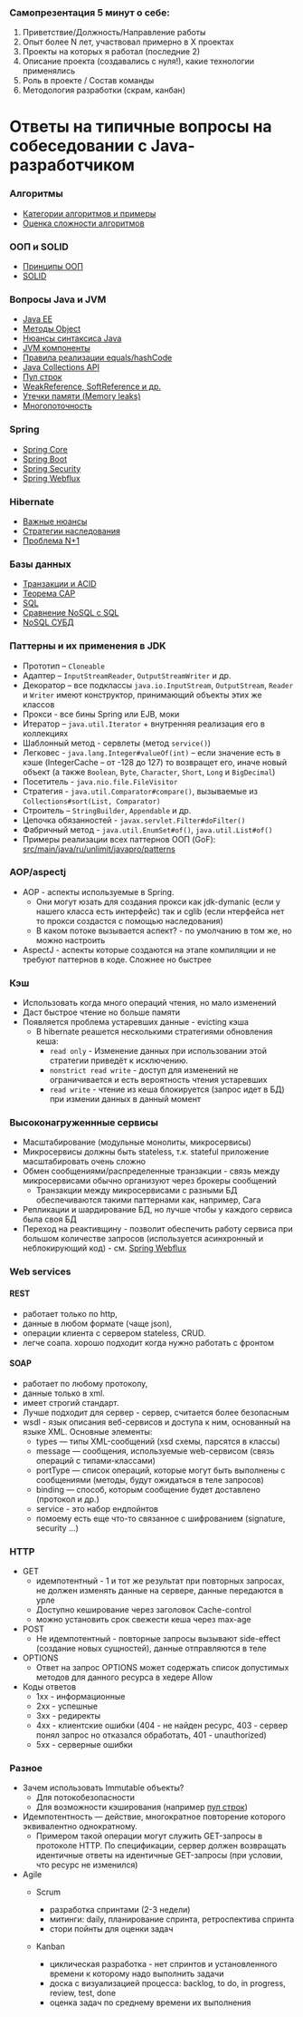 ### Самопрезентация 5 минут о себе:
1. Приветствие/Должность/Направление работы
3. Опыт более N лет, участвовал примерно в X проектах
4. Проекты на которых я работал (последние 2)
5. Описание проекта (создавались с нуля!), какие технологии применялись
6. Роль в проекте / Состав команды
7. Методология разработки (скрам, канбан)

# Ответы на типичные вопросы на собеседовании с Java-разработчиком
### Алгоритмы
+ [Категории алгоритмов и примеры](algorithms.md#Категории-алгоритмов-и-примеры)
+ [Оценка сложности алгоритмов](algorithms.md#оценка-сложности-алгоритмов-ofn)

### ООП и SOLID
+ [Принципы ООП](OOP.md#Принципы-ООП)
+ [SOLID](OOP.md#SOLID)

### Вопросы Java и JVM
+ [Java EE](java/java.md#Java-EE)
+ [Методы Object](java/java.md#Методы-Object)
+ [Нюансы синтаксиса Java](java/java.md#Нюансы-синтаксиса-Java)
+ [JVM компоненты](java/java.md#JVM-компоненты)
+ [Правила реализации equals/hashCode](java/java.md#Правила-реализации-equalshashCode)
+ [Java Collections API](java/java.md#Java-Collections-API)
+ [Пул строк](java/java.md#Пул-строк)
+ [WeakReference, SoftReference и др.](java/java.md#weakreference-softreference-и-др)
+ [Утечки памяти (Memory leaks)](java/java.md#утечки-памяти-memory-leaks)
+ [Многопоточность](java/java.md#Многопоточность)

### Spring
+ [Spring Core](java/spring.md#Spring-Core)
+ [Spring Boot](java/spring.md#Spring-Boot)
+ [Spring Security](java/spring.md#Spring-Security)
+ [Spring Webflux](java/spring.md#Spring-Webflux)

### Hibernate
+ [Важные нюансы](java/hibernate.md#Важные-нюансы)
+ [Стратегии наследования](java/hibernate.md#Стратегии-наследования)
+ [Проблема N+1](java/hibernate.md#Проблема-N1)

### Базы данных
+ [Транзакции и ACID](databases.md#Транзакции-и-ACID)
+ [Теорема CAP](databases.md#Теорема-CAP)
+ [SQL](databases.md#SQL)
+ [Сравнение NoSQL с SQL](databases.md#Сравнение-NoSQL-с-SQL)
+ [NoSQL СУБД](databases.md#NoSQL-СУБД)

### Паттерны и их применения в JDK
+ Прототип – `Cloneable`
+ Адаптер – `InputStreamReader`, `OutputStreamWriter` и др.
+ Декоратор – все подклассы `java.io.InputStream`, `OutputStream`, `Reader` и `Writer` имеют конструктор, принимающий объекты этих же классов
+ Прокси - все бины Spring или EJB, моки
+ Итератор – `java.util.Iterator` + внутренняя реализация его в коллекциях
+ Шаблонный метод - сервлеты (метод `service()`)
+ Легковес - `java.lang.Integer#valueOf(int)` – если значение есть в кэше (IntegerCache – от -128 до 127) то возвращет его, иначе новый объект (а также `Boolean`, `Byte`, `Character`, `Short`, `Long` и `BigDecimal`)
+ Посетитель - `java.nio.file.FileVisitor` 
+ Стратегия - `java.util.Comparator#compare()`, вызываемые из `Collections#sort(List, Comparator)`
+ Строитель – `StringBuilder`, `Appendable`  и др.
+ Цепочка обязанностей - `javax.servlet.Filter#doFilter()`
+ Фабричный метод - `java.util.EnumSet#of()`, `java.util.List#of()`
+ Примеры реализации всех паттернов ООП (GoF): [src/main/java/ru/unlimit/javapro/patterns](/src/main/java/ru/unlimit/javapro/patterns)

### AOP/aspectj
+ AOP - аспекты используемые в Spring. 
    + Они могут юзать для создания прокси как jdk-dymanic (если у нашего класса есть интерфейс) так и cglib (если нтерфейса нет то прокси создастся с помощью наследования)
	+ В каком потоке вызывается аспект? - по умолчанию в том же, но можно настроить
+ AspectJ - аспекты которые создаются на этапе компиляции и не требуют паттернов в коде. Сложнее но быстрее

### Кэш
+ Использовать когда много операций чтения, но мало изменений
+ Даст быстрое чтение но больше памяти
+ Появляется проблема устаревших данные - evicting кэша
	+ В hibernate реашется несколькими стратегиями обновления кеша:
		+ `read only` - Изменение данных при использовании этой стратегии приведёт к исключению.
		+ `nonstrict read write` - доступ для изменений не ограничивается и есть вероятность чтения устаревших
		+ `read write` - чтение из кеша блокируется (запрос идет в БД) при измении данных в данный момент
    
### Высоконагруженнные сервисы
+ Масштабирование (модульные монолиты, микросервисы)
+ Микросервисы должны быть stateless, т.к. stateful приложение масштабировать очень сложно
+ Обмен сообщениями/распределенные транзакции - связь между микросервисами обычно организуют через брокеры сообщений
    + Транзакции между микросервисами с разными БД обеспечиваются такими паттернами как, например, Сага
+ Репликации и шардирование БД, но лучше чтобы у каждого сервиса была своя БД
+ Переход на реактивщину - позволит обеспечить работу сервиса при большом количестве запросов (используется асинхронный и неблокирующий код) - см. [Spring Webflux](java/spring.md#Spring-Webflux)

### Web services
#### REST
+ работает только по http, 
+ данные в любом формате (чаще json), 
+ операции клиента с сервером stateless, CRUD. 
+ легче соапа. хорошо подходит когда нужно работать с фронтом

#### SOAP
+ работает по любому протоколу, 
+ данные только в xml. 
+ имеет строгий стандарт. 
+ Лучше подходит для сервер - сервер, считается более безопасным
+ wsdl - язык описания веб-сервисов и доступа к ним, основанный на языке XML. Основные элементы:
	+ types — типы XML-сообщений (xsd схемы, парсятся в классы)
	+ message — сообщения, используемые web-сервисом (связь операций с типами-классами)
	+ portType — список операций, которые могут быть выполнены с сообщениями (методы, будут ожидаться в теле запросов)
	+ binding — способ, которым сообщение будет доставлено (протокол и др.)
	+ service - это набор ендпойнтов
	+ помоему есть еще что-то связанное с шифрованием (signature, security ...)

### HTTP
+ GET
	+ идемпотентный - 1 и тот же результат при повторных запросах, не должен изменять данные на сервере, данные передаются в урле
	+ Доступно кеширование через заголовок Cache-control
	+ можно установить срок свежести кеша через max-age
+ POST 
	+ Не идемпотентный - повторные запросы вызывают side-effect (создание новых сущностей), данные отправляются в теле
+ OPTIONS
	+ Ответ на запрос OPTIONS может содержать список допустимых методов для данного ресурса в хедере Allow
+ Коды ответов
	+ 1хх - информационные
	+ 2хх - успешные
	+ 3хх - редиректы
	+ 4хх - клиентские ошибки (404 - не найден ресурс, 403 - сервер понял запрос но отказался обработать, 401 - unauthorized)
	+ 5хх - серверные ошибки

### Разное
+ Зачем использовать Immutable объекты?
    + Для потокобезопасности
    + Для возможности кэширования (например [пул строк](java/java.md#Пул-строк))
+ Идемпотентность — действие, многократное повторение которого эквивалентно однократному.
    + Примером такой операции могут служить GET-запросы в протоколе HTTP. По спецификации, сервер должен возвращать идентичные ответы на идентичные GET-запросы (при условии, что ресурс не изменился)
+ Agile
    + Scrum
        + разработка спринтами (2-3 недели)
        + митинги: daily, планирование спринта, ретроспектива спринта
        + стори пойнты для оценки задач
    
    + Kanban
        + циклическая разработка - нет спринтов и установленного времени к которому надо выполнить задачи
        + доска с визуализацией процесса: backlog, to do, in progress, review, test, done 
        + оценка задач по среднему времени их выполнения